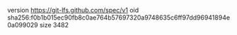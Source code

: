 version https://git-lfs.github.com/spec/v1
oid sha256:f0b1b015ec90fb8c0ae764b57697320a9748635c6ff97dd96941894e0a099029
size 3482
